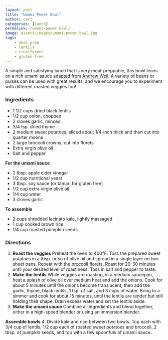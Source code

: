 ```yaml
---
layout: post
title: "Umami Power Bowl"
author: cari
categories: [lunch]
permalink: /umami-power-bowl/
image: assets/images/umami-power-bowl.jpg
tags:
    - meal prep
    - lentils
    - cruciferous
    - gluten-free
---
```


A simple and satisfying lunch that is very meal-preppable, this bowl leans on a rich umami sauce adapted from [Andrew Weil](https://www.drweil.com/diet-nutrition/recipes/umami-sauce/). A variety of beans or pulses can be used with great results, and we encourage you to experiment with different roasted veggies too!

<h3> Ingredients </h3>

- 1 1/2 cups dried black lentils
- 1/2 cup onion, chopped
- 2 cloves garlic, minced
- 3/4 tsp. dried thyme
- 2 medium sweet potatoes, sliced about 1/4-inch thick and then cut into quarter moons
- 2 large broccoli crowns, cut into florets
- Extra virgin olive oil
- Salt and pepper

**For the umami sauce**
- 2 tbsp. apple cider vinegar
- 1/2 cup nutritional yeast
- 3 tbsp. soy sauce (or tamari for gluten free)
- 1/2 cup extra virgin olive oil
- 1/4 cup water
- 3 cloves garlic

**To assemble**
- 2 cups shredded lacinato kale, lightly massaged
- 1 cup cooked brown rice
- 1/4 cup roasted pumpkin seeds

<h3> Directions </h3>

1. **Roast the veggies** Preheat the oven to 400&deg;F. Toss the prepared sweet potatoes in a tbsp. or so of olive oil and spread in a single layer on two sheet pans. Repeat with the broccoli florets. Roast for 20-30 minutes until your desired level of roastiness. Toss in salt and pepper to taste.
2. **Make the lentils** While veggies are roasting, in a medium saucepan, heat a splash of olive oil over medium heat and add the onions. Cook for about 5 minutes until the onions become translucent, then add the garlic, thyme, black lentils, 1 tsp. of salt, and 3 cups of water. Bring to a simmer and cook for about 15 minutes, until the lentils are tender but still holding their shape. Drain excess water and set the lentils aside.
3. **Make the umami sauce** Combine all ingredients and blend together, either in a high-speed blender or using an immersion blender.

**Assemble bowls**
4. Divide kale and rice between two bowls. Top each with 3/4 cup of lentils, 1/2 cup each of roasted sweet potatoes and broccoli, 2 tbsp. of pumpkin seeds, and top with a few spoonfuls of umami sauce.